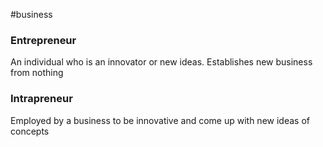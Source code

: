 #business 

### Entrepreneur
An individual who is an innovator or new ideas.  Establishes new business from nothing

### Intrapreneur
Employed by a business to be innovative and come up with new ideas of concepts